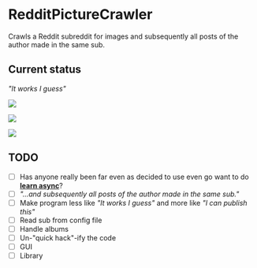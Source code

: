 # RedditPictureCrawler
Crawls a Reddit subreddit for images and subsequently all posts of the author made in the same sub.

## Current status
_"It works I guess"_

![](http://i.imgur.com/Pbu5GDa.png)

![](http://i.imgur.com/9FlvS8z.png)

![](http://i.imgur.com/HfdMm4F.png)

## TODO

* [ ] Has anyone really been far even as decided to use even go want to do [**learn async**](https://msdn.microsoft.com/en-us/library/hh191443.aspx)?
* [ ] _"...and subsequently all posts of the author made in the same sub."_
* [ ] Make program less like _"It works I guess"_ and more like _"I can publish this"_
 * [ ] Read sub from config file
 * [ ] Handle albums
 * [ ] Un-"quick hack"-ify the code
* [ ] GUI
 * [ ] Library
